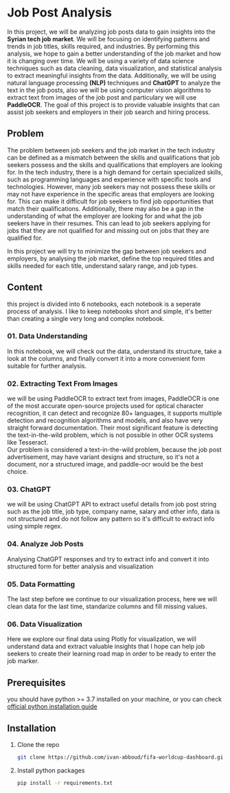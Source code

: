 # Job Post Analysis

In this project, we will be analyzing job posts data to gain insights into the **Syrian tech job market**. We will be focusing on identifying patterns and trends in job titles, skills required, and industries. By performing this analysis, we hope to gain a better understanding of the job market and how it is changing over time. We will be using a variety of data science techniques such as data cleaning, data visualization, and statistical analysis to extract meaningful insights from the data. Additionally, we will be using natural language processing **(NLP)** techniques and **ChatGPT** to analyze the text in the job posts, also we will be using computer vision algorithms to extract text from images of the job post and particulary we will use **PaddleOCR**. The goal of this project is to provide valuable insights that can assist job seekers and employers in their job search and hiring process.

## Problem

The problem between job seekers and the job market in the tech industry can be defined as a mismatch between the skills and qualifications that job seekers possess and the skills and qualifications that employers are looking for. In the tech industry, there is a high demand for certain specialized skills, such as programming languages and experience with specific tools and technologies. However, many job seekers may not possess these skills or may not have experience in the specific areas that employers are looking for. This can make it difficult for job seekers to find job opportunities that match their qualifications. Additionally, there may also be a gap in the understanding of what the employer are looking for and what the job seekers have in their resumes. This can lead to job seekers applying for jobs that they are not qualified for and missing out on jobs that they are qualified for.

In this project we will try to minimize the gap between job seekers and employers, by analysing the job market, define the top required titles and skills needed for each title, understand salary range, and job types.

## Content

this project is divided into 6 notebooks, each notebook is a seperate process of analysis. I like to keep notebooks short and simple, it's better than creating a single very long and complex notebook.

### 01. Data Understanding

In this notebook, we will check out the data, understand its structure, take a look at the columns, and finally convert it into a more convenient form suitable for further analysis.

### 02. Extracting Text From Images

we will be using PaddleOCR to extract text from images, PaddleOCR is one of the most accurate open-source projects used for optical character recognition, it can detect and recognize 80+ languages, it supports multiple detection and recognition algorithms and models, and also have very straight forward documentation. Their most significant feature is detecting the text-in-the-wild problem, which is not possible in other OCR systems like Tesseract. <br>
Our problem is considered a text-in-the-wild problem, because the job post advertisement, may have variant designs and structure, so it's not a document, nor a structured image, and paddle-ocr would be the best choice.

### 03. ChatGPT

we will be using ChatGPT API to extract useful details from job post string such as the job title, job type, company name, salary and other info, data is not structured and do not follow any pattern so it's difficult to extract info using simple regex.

### 04. Analyze Job Posts

Analysing ChatGPT responses and try to extract info and convert it into structured form for better analysis and visualization

### 05. Data Formatting

The last step before we continue to our visualization process, here we will clean data for the last time, standarize columns and fill missing values.

### 06. Data Visualization

Here we explore our final data using Plotly for visualization, we will understand data and extract valuable insights that I hope can help job seekers to create their learning road map in order to be ready to enter the job marker.

## Prerequisites

you should have python >= 3.7 installed on your machine, or you can check
[official python installation guide](https://www.python.org/downloads/)

## Installation

1. Clone the repo
   ```sh
   git clone https://github.com/ivan-abboud/fifa-worldcup-dashboard.git
   ```
2. Install python packages
   ```sh
   pip install -r requirements.txt
   ```

